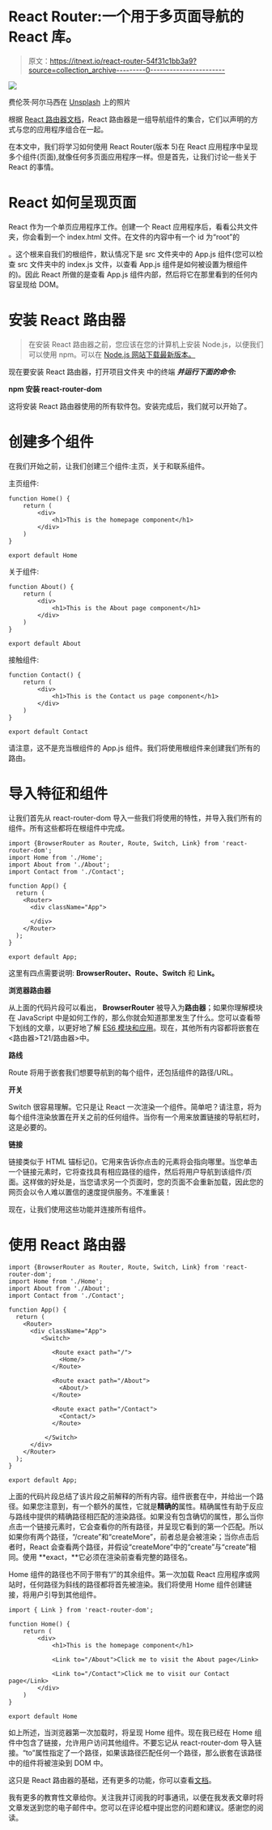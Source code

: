 # React Router:一个用于多页面导航的 React 库。

> 原文：<https://itnext.io/react-router-54f31c1bb3a9?source=collection_archive---------0----------------------->

![](img/0d0c7058d7cb2c19c5b784d084300d03.png)

费伦茨·阿尔马西在 [Unsplash](https://unsplash.com/s/photos/react-js?utm_source=unsplash&utm_medium=referral&utm_content=creditCopyText) 上的照片

根据 [React 路由器文档](https://reactrouter.com)，React 路由器是一组导航组件的集合，它们以声明的方式与您的应用程序组合在一起。

在本文中，我们将学习如何使用 React Router(版本 5)在 React 应用程序中呈现多个组件(页面),就像任何多页面应用程序一样。但是首先，让我们讨论一些关于 React 的事情。

# React 如何呈现页面

React 作为一个单页应用程序工作。创建一个 React 应用程序后，看看公共文件夹，你会看到一个 index.html 文件。在文件的内容中有一个 id 为“root”的

。这个根来自我们的根组件，默认情况下是 src 文件夹中的 App.js 组件(您可以检查 src 文件夹中的 index.js 文件，以查看 App.js 组件是如何被设置为根组件的)。因此 React 所做的是查看 App.js 组件内部，然后将它在那里看到的任何内容呈现给 DOM。

# 安装 React 路由器

> 在安装 React 路由器之前，您应该在您的计算机上安装 Node.js，以便我们可以使用 npm。可以在 [Node.js 网站下载最新版本。](https://nodejs.org)

现在要安装 React 路由器，打开项目文件夹 中的终端 ***并运行下面的命令:***

**npm 安装 react-router-dom**

这将安装 React 路由器使用的所有软件包。安装完成后，我们就可以开始了。

# 创建多个组件

在我们开始之前，让我们创建三个组件:主页，关于和联系组件。

主页组件:

```
function Home() {
    return (
        <div>
            <h1>This is the homepage component</h1>
        </div>
    )
}

export default Home
```

关于组件:

```
function About() {
    return (
        <div>
            <h1>This is the About page component</h1>
        </div>
    )
}

export default About
```

接触组件:

```
function Contact() {
    return (
        <div>
            <h1>This is the Contact us page component</h1>
        </div>
    )
}

export default Contact
```

请注意，这不是充当根组件的 App.js 组件。我们将使用根组件来创建我们所有的路由。

# 导入特征和组件

让我们首先从 react-router-dom 导入一些我们将使用的特性，并导入我们所有的组件。所有这些都将在根组件中完成。

```
import {BrowserRouter as Router, Route, Switch, Link} from 'react-router-dom'; 
import Home from './Home';
import About from './About';
import Contact from './Contact';

function App() {
  return (
    <Router>
      <div className="App">

      </div>
    </Router>
  );
}

export default App;
```

这里有四点需要说明: **BrowserRouter、Route、Switch** 和 **Link。**

**浏览器路由器**

从上面的代码片段可以看出， **BrowserRouter** 被导入为**路由器**；如果你理解模块在 JavaScript 中是如何工作的，那么你就会知道那里发生了什么。您可以查看带下划线的文章，以更好地了解 [ES6 模块和应用](https://medium.com/codex/es6-modules-and-application-34a40365cd43?source=your_stories_page-------------------------------------)。现在，其他所有内容都将嵌套在<路由器>T21/路由器>中。

**路线**

Route 将用于嵌套我们想要导航到的每个组件，还包括组件的路径/URL。

**开关**

Switch 很容易理解。它只是让 React 一次渲染一个组件。简单吧？请注意，将为每个组件渲染放置在开关之前的任何组件。当你有一个用来放置链接的导航栏时，这是必要的。

**链接**

链接类似于 HTML 锚标记()。它用来告诉你点击的元素将会指向哪里。当您单击一个链接元素时，它将查找具有相应路径的组件，然后将用户导航到该组件/页面。这样做的好处是，当您请求另一个页面时，您的页面不会重新加载，因此您的网页会以令人难以置信的速度提供服务。不准重装！

现在，让我们使用这些功能并连接所有组件。

# 使用 React 路由器

```
import {BrowserRouter as Router, Route, Switch, Link} from 'react-router-dom'; 
import Home from './Home';
import About from './About';
import Contact from './Contact';

function App() {
  return (
    <Router>
      <div className="App">
         <Switch>

            <Route exact path="/">
              <Home/>
            </Route>

            <Route exact path="/About">
              <About/>
            </Route>

            <Route exact path="/Contact">
              <Contact/>
            </Route>

          </Switch>
      </div>
    </Router>
  );
}

export default App;
```

上面的代码片段总结了该片段之前解释的所有内容。组件嵌套在中，并给出一个路径。如果您注意到，有一个额外的属性，它就是**精确的**属性。精确属性有助于反应与路线中提供的精确路径相匹配的渲染路径。如果没有包含确切的属性，那么当你点击一个链接元素时，它会查看你的所有路径，并呈现它看到的第一个匹配。所以如果你有两个路径，“/create”和“createMore”，前者总是会被渲染；当你点击后者时，React 会查看两个路径，并假设“createMore”中的“create”与“create”相同。使用 **exact，**它必须在渲染前查看完整的路径名。

Home 组件的路径也不同于带有“/”的其余组件。第一次加载 React 应用程序或网站时，任何路径为斜线的路径都将首先被渲染。我们将使用 Home 组件创建链接，将用户引导到其他组件。

```
import { Link } from 'react-router-dom';

function Home() {
    return (
        <div>
            <h1>This is the homepage component</h1>

            <Link to="/About">Click me to visit the About page</Link>

            <Link to="/Contact">Click me to visit our Contact page</Link>
        </div>
    )
}

export default Home
```

如上所述，当浏览器第一次加载时，将呈现 Home 组件。现在我已经在 Home 组件中包含了链接，允许用户访问其他组件。不要忘记从 react-router-dom 导入链接。“to”属性指定了一个路径，如果该路径匹配任何一个<route>路径，那么嵌套在该路径中的组件将被渲染到 DOM 中。</route>

这只是 React 路由器的基础，还有更多的功能，你可以查看[文档](https://reactrouter.com/)。

我有更多的教育性文章给你。关注我并订阅我的时事通讯，以便在我发表文章时将文章发送到您的电子邮件中。您可以在评论框中提出您的问题和建议。感谢您的阅读。
